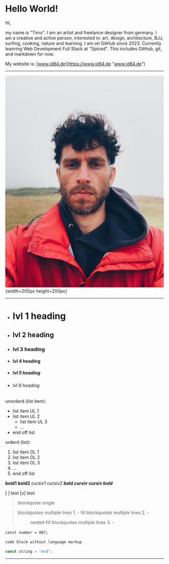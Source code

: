 # Hello World!

Hi,

my name is "Timo". I am an artist and freelance designer from germany. I am a creative and active person, interested in: art, design, architecture, BJJ, surfing, cooking, nature and learning. I am on GitHub since 2023. Currently leanring Web Development Full Stack at "Spiced". This includes GitHub, git, and markdown for now.

My website is: [www.id84.de](https://www.id84.de "www.id84.de")

---

![photo_timo_profil](photo_timo_dk.jpg){width=200px height=200px}

---

- # lvl 1 heading
- ## lvl 2 heading
- ### lvl 3 heading
- #### lvl 4 heading
- ##### lvl 5 heading
- ###### lvl 6 heading

unorderd (list item):
- list item UL 1
- list item UL 2
  - list item UL 3
  - ...
- end off list

orderd (list):
1. list item OL 1
1. list item OL 2
  1. list item OL 3
  2. ...
3. end off list

**bold1** __bold2__
*cursiv1* _cursiv2_
***bold cursiv*** ___cursiv bold___


[ ] text [x] text

> blockquote single

> blockquotes multiple lines 1. -
> fill
> blockquotes multiple lines 2. -
>> nested fill
> blockquotes multiple lines 3. -

` const number = 007; `

``` 
code block without language markup
```


```js 
const string = "end";
```

---
